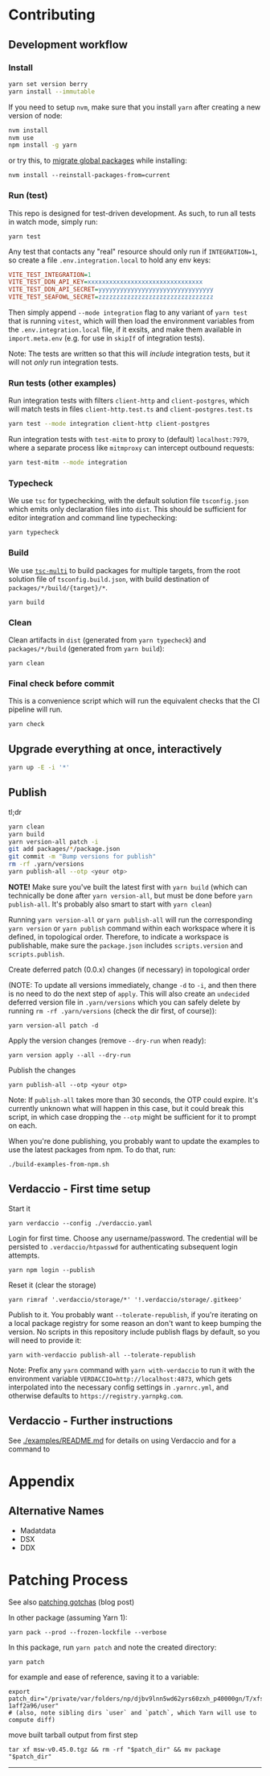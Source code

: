 # Contributing

## Development workflow

### Install

```bash
yarn set version berry
yarn install --immutable
```

If you need to setup `nvm`, make sure that you install `yarn` after creating a
new version of node:

```bash
nvm install
nvm use
npm install -g yarn
```

or try this, to [migrate global packages][github-nvm-migrate-global-packages]
while installing:

```
nvm install --reinstall-packages-from=current
```

### Run (test)

This repo is designed for test-driven development. As such, to run all tests in
watch mode, simply run:

```
yarn test
```

Any test that contacts any "real" resource should only run if `INTEGRATION=1`,
so create a file `.env.integration.local` to hold any env keys:

```ini
VITE_TEST_INTEGRATION=1
VITE_TEST_DDN_API_KEY=xxxxxxxxxxxxxxxxxxxxxxxxxxxxxxxx
VITE_TEST_DDN_API_SECRET=yyyyyyyyyyyyyyyyyyyyyyyyyyyyyyyy
VITE_TEST_SEAFOWL_SECRET=zzzzzzzzzzzzzzzzzzzzzzzzzzzzzzzz
```

Then simply append `--mode integration` flag to any variant of `yarn test` that
is running `vitest`, which will then load the environment variables from the
`.env.integration.local` file, if it exsits, and make them available in
`import.meta.env` (e.g. for use in `skipIf` of integration tests).

Note: The tests are written so that this will _include_ integration tests, but
it will not _only_ run integration tests.

### Run tests (other examples)

Run integration tests with filters `client-http` and `client-postgres`, which
will match tests in files `client-http.test.ts` and `client-postgres.test.ts`

```bash
yarn test --mode integration client-http client-postgres
```

Run integration tests with `test-mitm` to proxy to (default) `localhost:7979`,
where a separate process like `mitmproxy` can intercept outbound requests:

```bash
yarn test-mitm --mode integration
```

### Typecheck

We use `tsc` for typechecking, with the default solution file `tsconfig.json`
which emits only declaration files into `dist`. This should be sufficient for
editor integration and command line typechecking:

```
yarn typecheck
```

### Build

We use [`tsc-multi`][tsc-multi] to build packages for multiple targets, from the
root solution file of `tsconfig.build.json`, with build destination of
`packages/*/build/{target}/*`.

```
yarn build
```

### Clean

Clean artifacts in `dist` (generated from `yarn typecheck`) and
`packages/*/build` (generated from `yarn build`):

```
yarn clean
```

### Final check before commit

This is a convenience script which will run the equivalent checks that the CI
pipeline will run.

```
yarn check
```

## Upgrade everything at once, interactively

```bash
yarn up -E -i '*'
```

## Publish

tl;dr

```bash
yarn clean
yarn build
yarn version-all patch -i
git add packages/*/package.json
git commit -m "Bump versions for publish"
rm -rf .yarn/versions
yarn publish-all --otp <your otp>
```

**NOTE!** Make sure you've built the latest first with `yarn build` (which can
technically be done after `yarn version-all`, but must be done before
`yarn publish-all`. It's probably also smart to start with `yarn clean`)

Running `yarn version-all` or `yarn publish-all` will run the corresponding
`yarn version` or `yarn publish` command within each workspace where it is
defined, in topological order. Therefore, to indicate a workspace is
publishable, make sure the `package.json` includes `scripts.version` and
`scripts.publish`.

Create deferred patch (0.0.x) changes (if necessary) in topological order

(NOTE: To update all versions immediately, change `-d` to `-i`, and then there
is no need to do the next step of `apply`. This will also create an `undecided`
deferred version file in `.yarn/versions` which you can safely delete by running
`rm -rf .yarn/versions` (check the dir first, of course)):

```
yarn version-all patch -d
```

Apply the version changes (remove `--dry-run` when ready):

```
yarn version apply --all --dry-run
```

Publish the changes

```
yarn publish-all --otp <your otp>
```

Note: If `publish-all` takes more than 30 seconds, the OTP could expire. It's
currently unknown what will happen in this case, but it could break this script,
in which case dropping the `--otp` might be sufficient for it to prompt on each.

When you're done publishing, you probably want to update the examples to use the
latest packages from npm. To do that, run:

```
./build-examples-from-npm.sh
```

## Verdaccio - First time setup

Start it

```
yarn verdaccio --config ./verdaccio.yaml
```

Login for first time. Choose any username/password. The credential will be
persisted to `.verdaccio/htpasswd` for authenticating subsequent login attempts.

```
yarn npm login --publish
```

Reset it (clear the storage)

```
yarn rimraf '.verdaccio/storage/*' '!.verdaccio/storage/.gitkeep'
```

Publish to it. You probably want `--tolerate-republish`, if you're iterating on
a local package registry for some reason an don't want to keep bumping the
version. No scripts in this repository include publish flags by default, so you
will need to provide it:

```
yarn with-verdaccio publish-all --tolerate-republish
```

Note: Prefix any `yarn` command with `yarn with-verdaccio` to run it with the
environment variable `VERDACCIO=http://localhost:4873`, which gets interpolated
into the necessary config settings in `.yarnrc.yml`, and otherwise defaults to
`https://registry.yarnpkg.com`.

## Verdaccio - Further instructions

See [./examples/README.md](./examples/README.md) for details on using Verdaccio
and for a command to

# Appendix

## Alternative Names

- Madatdata
- DSX
- DDX

# Patching Process

See also [patching gotchas][patching-gotchas] (blog post)

In other package (assuming Yarn 1):

```
yarn pack --prod --frozen-lockfile --verbose
```

In this package, run `yarn patch` and note the created directory:

```
yarn patch
```

for example and ease of reference, saving it to a variable:

```
export patch_dir="/private/var/folders/np/djbv9lnn5wd62yrs60zxh_p40000gn/T/xfs-1aff2a96/user"
# (also, note sibling dirs `user` and `patch`, which Yarn will use to compute diff)
```

move built tarball output from first step

```
tar xf msw-v0.45.0.tgz && rm -rf "$patch_dir" && mv package "$patch_dir"
```

---

[github-nvm-migrate-global-packages]:
  https://github.com/nvm-sh/nvm#migrating-global-packages-while-installing
[tsc-multi]: https://github.com/tommy351/tsc-multi
[patching-gotchas]:
  https://charles-stover.medium.com/patching-packages-in-yarn-berry-72e4ded29a56
